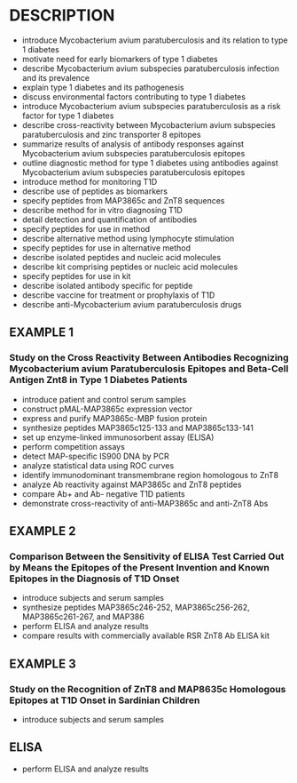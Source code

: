 # DESCRIPTION

- introduce Mycobacterium avium paratuberculosis and its relation to type 1 diabetes
- motivate need for early biomarkers of type 1 diabetes
- describe Mycobacterium avium subspecies paratuberculosis infection and its prevalence
- explain type 1 diabetes and its pathogenesis
- discuss environmental factors contributing to type 1 diabetes
- introduce Mycobacterium avium subspecies paratuberculosis as a risk factor for type 1 diabetes
- describe cross-reactivity between Mycobacterium avium subspecies paratuberculosis and zinc transporter 8 epitopes
- summarize results of analysis of antibody responses against Mycobacterium avium subspecies paratuberculosis epitopes
- outline diagnostic method for type 1 diabetes using antibodies against Mycobacterium avium subspecies paratuberculosis epitopes
- introduce method for monitoring T1D
- describe use of peptides as biomarkers
- specify peptides from MAP3865c and ZnT8 sequences
- describe method for in vitro diagnosing T1D
- detail detection and quantification of antibodies
- specify peptides for use in method
- describe alternative method using lymphocyte stimulation
- specify peptides for use in alternative method
- describe isolated peptides and nucleic acid molecules
- describe kit comprising peptides or nucleic acid molecules
- specify peptides for use in kit
- describe isolated antibody specific for peptide
- describe vaccine for treatment or prophylaxis of T1D
- describe anti-Mycobacterium avium paratuberculosis drugs

## EXAMPLE 1

### Study on the Cross Reactivity Between Antibodies Recognizing Mycobacterium avium Paratuberculosis Epitopes and Beta-Cell Antigen Znt8 in Type 1 Diabetes Patients

- introduce patient and control serum samples
- construct pMAL-MAP3865c expression vector
- express and purify MAP3865c-MBP fusion protein
- synthesize peptides MAP3865c125-133 and MAP3865c133-141
- set up enzyme-linked immunosorbent assay (ELISA)
- perform competition assays
- detect MAP-specific IS900 DNA by PCR
- analyze statistical data using ROC curves
- identify immunodominant transmembrane region homologous to ZnT8
- analyze Ab reactivity against MAP3865c and ZnT8 peptides
- compare Ab+ and Ab- negative T1D patients
- demonstrate cross-reactivity of anti-MAP3865c and anti-ZnT8 Abs

## EXAMPLE 2

### Comparison Between the Sensitivity of ELISA Test Carried Out by Means the Epitopes of the Present Invention and Known Epitopes in the Diagnosis of T1D Onset

- introduce subjects and serum samples
- synthesize peptides MAP3865c246-252, MAP3865c256-262, MAP3865c261-267, and MAP386
- perform ELISA and analyze results
- compare results with commercially available RSR ZnT8 Ab ELISA kit

## EXAMPLE 3

### Study on the Recognition of ZnT8 and MAP8635c Homologous Epitopes at T1D Onset in Sardinian Children

- introduce subjects and serum samples

## ELISA

- perform ELISA and analyze results

